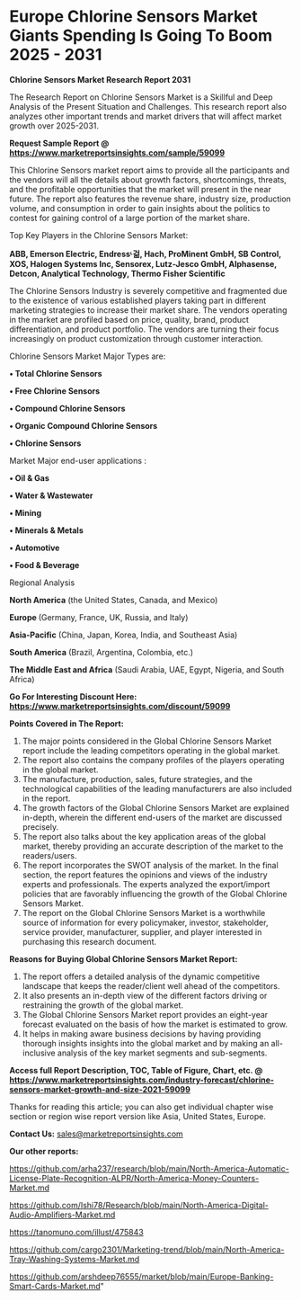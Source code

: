  # Europe Chlorine Sensors Market Giants Spending Is Going To Boom 2025 - 2031

<strong>Chlorine Sensors Market Research Report 2031</strong>

The Research Report on Chlorine Sensors Market is a Skillful and Deep Analysis of the Present Situation and Challenges. This research report also analyzes other important trends and market drivers that will affect market growth over 2025-2031.

<strong>Request Sample Report @ <a href=https://www.marketreportsinsights.com/sample/59099>https://www.marketreportsinsights.com/sample/59099</a></strong>

This Chlorine Sensors market report aims to provide all the participants and the vendors will all the details about growth factors, shortcomings, threats, and the profitable opportunities that the market will present in the near future. The report also features the revenue share, industry size, production volume, and consumption in order to gain insights about the politics to contest for gaining control of a large portion of the market share.

Top Key Players in the Chlorine Sensors Market:

<strong>ABB, Emerson Electric, Endressᶫ걺, Hach, ProMinent GmbH, SB Control, XOS, Halogen Systems Inc, Sensorex, Lutz-Jesco GmbH, Alphasense, Detcon, Analytical Technology, Thermo Fisher Scientific</strong>

The Chlorine Sensors Industry is severely competitive and fragmented due to the existence of various established players taking part in different marketing strategies to increase their market share. The vendors operating in the market are profiled based on price, quality, brand, product differentiation, and product portfolio. The vendors are turning their focus increasingly on product customization through customer interaction.

Chlorine Sensors Market Major Types are:

<strong>• Total Chlorine Sensors

• Free Chlorine Sensors

• Compound Chlorine Sensors

• Organic Compound Chlorine Sensors

• Chlorine Sensors</strong>

Market Major end-user applications :

<strong>• Oil & Gas

• Water & Wastewater

• Mining

• Minerals & Metals

• Automotive

• Food & Beverage</strong>

Regional Analysis

</u><strong><b>North America</b></strong> (the United States, Canada, and Mexico)

<strong><b>Europe </b></strong>(Germany, France, UK, Russia, and Italy)

<strong><b>Asia-Pacific</b></strong> (China, Japan, Korea, India, and Southeast Asia)

<strong><b>South America</b></strong> (Brazil, Argentina, Colombia, etc.)

<strong><b>The Middle East and Africa</b></strong> (Saudi Arabia, UAE, Egypt, Nigeria, and South Africa)

<strong>Go For Interesting Discount Here: <a href=https://www.marketreportsinsights.com/discount/59099>https://www.marketreportsinsights.com/discount/59099</a></strong>

<strong>Points Covered in The Report:</strong>
<ol>
  <li>The major points considered in the Global Chlorine Sensors Market report include the leading competitors operating in the global market.</li>
  <li>The report also contains the company profiles of the players operating in the global market.</li>
  <li>The manufacture, production, sales, future strategies, and the technological capabilities of the leading manufacturers are also included in the report.</li>
  <li>The growth factors of the Global Chlorine Sensors Market are explained in-depth, wherein the different end-users of the market are discussed precisely.</li>
  <li>The report also talks about the key application areas of the global market, thereby providing an accurate description of the market to the readers/users.</li>
  <li>The report incorporates the SWOT analysis of the market. In the final section, the report features the opinions and views of the industry experts and professionals. The experts analyzed the export/import policies that are favorably influencing the growth of the Global Chlorine Sensors Market.</li>
  <li>The report on the Global Chlorine Sensors Market is a worthwhile source of information for every policymaker, investor, stakeholder, service provider, manufacturer, supplier, and player interested in purchasing this research document.</li>
</ol>
<strong>Reasons for Buying Global Chlorine Sensors Market Report:</strong>

<ol>
  <li>The report offers a detailed analysis of the dynamic competitive landscape that keeps the reader/client well ahead of the competitors.</li>
  <li>It also presents an in-depth view of the different factors driving or restraining the growth of the global market.</li>
  <li>The Global Chlorine Sensors Market report provides an eight-year forecast evaluated on the basis of how the market is estimated to grow.</li>
  <li>It helps in making aware business decisions by having providing thorough insights insights into the global market and by making an all-inclusive analysis of the key market segments and sub-segments.</li>
</ol>
<strong>Access full Report Description, TOC, Table of Figure, Chart, etc. @ <a href=https://www.marketreportsinsights.com/industry-forecast/chlorine-sensors-market-growth-and-size-2021-59099>https://www.marketreportsinsights.com/industry-forecast/chlorine-sensors-market-growth-and-size-2021-59099</a></strong>


Thanks for reading this article; you can also get individual chapter wise section or region wise report version like Asia, United States, Europe.

<strong>Contact Us:</strong>
sales@marketreportsinsights.com

<strong>Our other reports:</strong>

<a href=https://github.com/arha237/research/blob/main/North-America-Automatic-License-Plate-Recognition-ALPR/North-America-Money-Counters-Market.md>https://github.com/arha237/research/blob/main/North-America-Automatic-License-Plate-Recognition-ALPR/North-America-Money-Counters-Market.md</a>

<a href=https://github.com/Ishi78/Research/blob/main/North-America-Digital-Audio-Amplifiers-Market.md>https://github.com/Ishi78/Research/blob/main/North-America-Digital-Audio-Amplifiers-Market.md</a>

<a href=https://tanomuno.com/illust/475843>https://tanomuno.com/illust/475843</a>

<a href=https://github.com/cargo2301/Marketing-trend/blob/main/North-America-Tray-Washing-Systems-Market.md>https://github.com/cargo2301/Marketing-trend/blob/main/North-America-Tray-Washing-Systems-Market.md</a>

<a href=https://github.com/arshdeep76555/market/blob/main/Europe-Banking-Smart-Cards-Market.md>https://github.com/arshdeep76555/market/blob/main/Europe-Banking-Smart-Cards-Market.md</a>"
